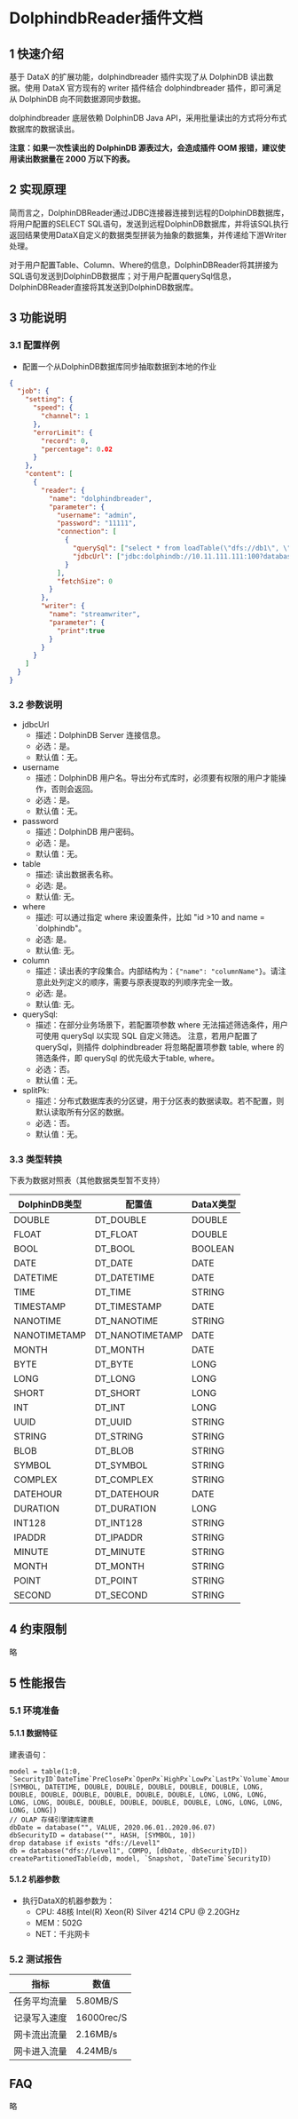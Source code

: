 # DolphindbReader插件文档

## 1 快速介绍

基于 DataX 的扩展功能，dolphindbreader 插件实现了从 DolphinDB 读出数据。使用 DataX 官方现有的 writer 插件结合 dolphindbreader 插件，即可满足从 DolphinDB 向不同数据源同步数据。

dolphindbreader 底层依赖 DolphinDB Java API，采用批量读出的方式将分布式数据库的数据读出。

**注意：如果一次性读出的 DolphinDB 源表过大，会造成插件 OOM 报错，建议使用读出数据量在 2000 万以下的表。**

## 2 实现原理

简而言之，DolphinDBReader通过JDBC连接器连接到远程的DolphinDB数据库，将用户配置的SELECT SQL语句，发送到远程DolphinDB数据库，并将该SQL执行返回结果使用DataX自定义的数据类型拼装为抽象的数据集，并传递给下游Writer处理。

对于用户配置Table、Column、Where的信息，DolphinDBReader将其拼接为SQL语句发送到DolphinDB数据库；对于用户配置querySql信息，DolphinDBReader直接将其发送到DolphinDB数据库。

## 3 功能说明

### 3.1 配置样例

* 配置一个从DolphinDB数据库同步抽取数据到本地的作业

```json
{
  "job": {
    "setting": {
      "speed": {
        "channel": 1
      },
      "errorLimit": {
        "record": 0,
        "percentage": 0.02
      }
    },
    "content": [
      {
        "reader": {
          "name": "dolphindbreader",
          "parameter": {
            "username": "admin",
            "password": "11111",
            "connection": [
              {
                "querySql": ["select * from loadTable(\"dfs://db1\", \"SZQuotation\") where Tradedate >= 2022.01.04 and Tradedate <= 2022.01.07;"],
                "jdbcUrl": ["jdbc:dolphindb://10.11.111.111:100?databasePath=dfs://db1"]
              }
            ],
            "fetchSize": 0
          }
        },
        "writer": {
          "name": "streamwriter",
          "parameter": {
            "print":true
          }
        }
      }
    ]
  }
}

```


### 3.2 参数说明

- jdbcUrl
    - 描述：DolphinDB Server 连接信息。
    - 必选：是。
    - 默认值：无。
- username
    - 描述：DolphinDB 用户名。导出分布式库时，必须要有权限的用户才能操作，否则会返回。
    - 必选：是。
    - 默认值：无。
- password
    - 描述：DolphinDB 用户密码。
    - 必选：是。
    - 默认值：无。
- table
    - 描述: 读出数据表名称。
    - 必选: 是。
    - 默认值: 无。
- where
    - 描述: 可以通过指定 where 来设置条件，比如 "id >10 and name = `dolphindb"。
    - 必选: 是。
    - 默认值: 无。
- column
    - 描述：读出表的字段集合。内部结构为：`{"name": "columnName"}`。请注意此处列定义的顺序，需要与原表提取的列顺序完全一致。
    - 必选: 是。
    - 默认值: 无。
- querySql:
    - 描述：在部分业务场景下，若配置项参数 where 无法描述筛选条件，用户可使用 querySql 以实现 SQL 自定义筛选。 注意，若用户配置了 querySql，则插件 dolphindbreader 将忽略配置项参数 table, where 的筛选条件，即 querySql 的优先级大于table, where。
    - 必选：否。
    - 默认值：无。
- splitPk:
    - 描述：分布式数据库表的分区键，用于分区表的数据读取。若不配置，则默认读取所有分区的数据。
    - 必选：否。
    - 默认值：无。
### 3.3 类型转换

下表为数据对照表（其他数据类型暂不支持）

| DolphinDB类型  | 配置值             | DataX类型 |
| ------------ | --------------- | ------- |
| DOUBLE       | DT_DOUBLE       | DOUBLE  |
| FLOAT        | DT_FLOAT        | DOUBLE  |
| BOOL         | DT_BOOL         | BOOLEAN |
| DATE         | DT_DATE         | DATE    |
| DATETIME     | DT_DATETIME     | DATE    |
| TIME         | DT_TIME         | STRING  |
| TIMESTAMP    | DT_TIMESTAMP    | DATE    |
| NANOTIME     | DT_NANOTIME     | STRING  |
| NANOTIMETAMP | DT_NANOTIMETAMP | DATE    |
| MONTH        | DT_MONTH        | DATE    |
| BYTE         | DT_BYTE         | LONG    |
| LONG         | DT_LONG         | LONG    |
| SHORT        | DT_SHORT        | LONG    |
| INT          | DT_INT          | LONG    |
| UUID         | DT_UUID         | STRING  |
| STRING       | DT_STRING       | STRING  |
| BLOB         | DT_BLOB         | STRING  |
| SYMBOL       | DT_SYMBOL       | STRING  |
| COMPLEX      | DT_COMPLEX      | STRING  |
| DATEHOUR     | DT_DATEHOUR     | DATE    |
| DURATION     | DT_DURATION     | LONG    |
| INT128       | DT_INT128       | STRING  |
| IPADDR       | DT_IPADDR       | STRING  |
| MINUTE       | DT_MINUTE       | STRING  |
| MONTH        | DT_MONTH        | STRING  |
| POINT        | DT_POINT        | STRING  |
| SECOND       | DT_SECOND       | STRING  |

## 4 约束限制

略

## 5 性能报告

### 5.1 环境准备

#### 5.1.1 数据特征

建表语句：

```
model = table(1:0, `SecurityID`DateTime`PreClosePx`OpenPx`HighPx`LowPx`LastPx`Volume`Amount`BidPrice1`BidPrice2`BidPrice3`BidPrice4`BidPrice5`BidOrderQty1`BidOrderQty2`BidOrderQty3`BidOrderQty4`BidOrderQty5`OfferPrice1`OfferPrice2`OfferPrice3`OfferPrice4`OfferPrice5`OfferQty1`OfferQty2`OfferQty3`OfferQty4`OfferQty5, [SYMBOL, DATETIME, DOUBLE, DOUBLE, DOUBLE, DOUBLE, DOUBLE, LONG, DOUBLE, DOUBLE, DOUBLE, DOUBLE, DOUBLE, DOUBLE, LONG, LONG, LONG, LONG, LONG, DOUBLE, DOUBLE, DOUBLE, DOUBLE, DOUBLE, LONG, LONG, LONG, LONG, LONG])
// OLAP 存储引擎建库建表
dbDate = database("", VALUE, 2020.06.01..2020.06.07)
dbSecurityID = database("", HASH, [SYMBOL, 10])
drop database if exists "dfs://Level1"
db = database("dfs://Level1", COMPO, [dbDate, dbSecurityID])
createPartitionedTable(db, model, `Snapshot, `DateTime`SecurityID)
```

#### 5.1.2 机器参数

* 执行DataX的机器参数为：
    * CPU: 48核 Intel(R) Xeon(R) Silver 4214 CPU @ 2.20GHz
    * MEM：502G
    * NET：千兆网卡

### 5.2 测试报告

| 指标         | 数值 |
| ------------ | ---------- |
| 任务平均流量 | 5.80MB/S   |
| 记录写入速度 | 16000rec/S |
| 网卡流出流量 | 2.16MB/s   |
| 网卡进入流量 | 4.24MB/s   |

## FAQ

略
